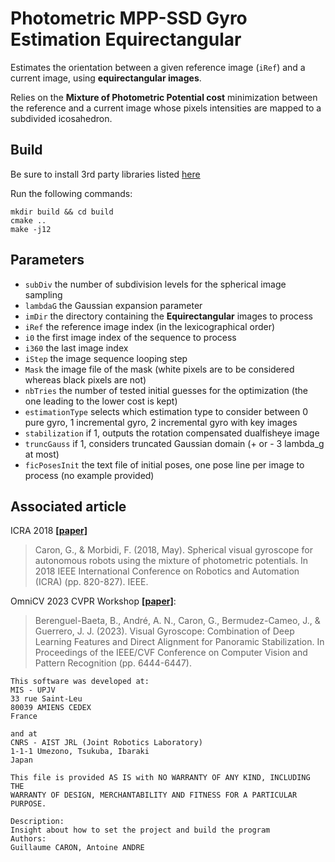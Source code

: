 # Photometric MPP-SSD Gyro Estimation Equirectangular

Estimates the orientation between a given reference image (`iRef`) and a current image, using **equirectangular images**.

Relies on the **Mixture of Photometric Potential cost** minimization between the reference and a current image whose pixels intensities are mapped to a subdivided icosahedron.

## Build

Be sure to install 3rd party libraries listed [here](../Readme.md)

Run the following commands:

```
mkdir build && cd build
cmake ..
make -j12
```

## Parameters

- `subDiv` the number of subdivision levels for the spherical image sampling
- `lambdaG` the Gaussian expansion parameter
- `imDir` the directory containing the **Equirectangular** images to process
- `iRef` the reference image index (in the lexicographical order)
- `i0` the first image index of the sequence to process
- `i360` the last image index
- `iStep` the image sequence looping step
- `Mask` the image file of the mask (white pixels are to be considered whereas black pixels are not)
- `nbTries` the number of tested initial guesses for the optimization (the one leading to the lower cost is kept)
- `estimationType` selects which estimation type to consider between 0 pure gyro, 1 incremental gyro, 2 incremental gyro with key images
- `stabilization` if 1, outputs the rotation compensated dualfisheye image
- `truncGauss` if 1, considers truncated Gaussian domain (+ or - 3 lambda_g at most)
- `ficPosesInit` the text file of initial poses, one pose line per image to process (no example provided)

## Associated article

ICRA 2018 [**[paper]**](https://hal.science/hal-01716939/file/CaMo_ICRA18.pdf)

> Caron, G., & Morbidi, F. (2018, May). Spherical visual gyroscope for autonomous robots using the mixture of photometric potentials. In 2018 IEEE International Conference on Robotics and Automation (ICRA) (pp. 820-827). IEEE.

OmniCV 2023 CVPR Workshop [**[paper]**](https://openaccess.thecvf.com/content/CVPR2023W/OmniCV/papers/Berenguel-Baeta_Visual_Gyroscope_Combination_of_Deep_Learning_Features_and_Direct_Alignment_CVPRW_2023_paper.pdf):

> Berenguel-Baeta, B., André, A. N., Caron, G., Bermudez-Cameo, J., & Guerrero, J. J. (2023). Visual Gyroscope: Combination of Deep Learning Features and Direct Alignment for Panoramic Stabilization. In Proceedings of the IEEE/CVF Conference on Computer Vision and Pattern Recognition (pp. 6444-6447).

```
This software was developed at:
MIS - UPJV
33 rue Saint-Leu
80039 AMIENS CEDEX
France

and at
CNRS - AIST JRL (Joint Robotics Laboratory)
1-1-1 Umezono, Tsukuba, Ibaraki
Japan

This file is provided AS IS with NO WARRANTY OF ANY KIND, INCLUDING THE
WARRANTY OF DESIGN, MERCHANTABILITY AND FITNESS FOR A PARTICULAR PURPOSE.

Description:
Insight about how to set the project and build the program
Authors:
Guillaume CARON, Antoine ANDRE

```
